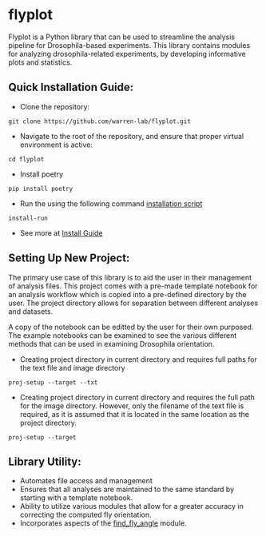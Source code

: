 # flyplot
Flyplot is a Python library that can be used to streamline the analysis pipeline for Drosophila-based experiments. This library contains modules for analyzing drosophila-related experiments, by developing informative plots and statistics.

## Quick Installation Guide:
- Clone the repository:
```
git clone https://github.com/warren-lab/flyplot.git
```
- Navigate to the root of the repository, and ensure that proper virtual environment is active:
```
cd flyplot
```
- Install poetry
```
pip install poetry
```
- Run the using the following command [installation script](tools/install.sh)
```
install-run
```
- See more at [Install Guide](doc/INSTALL.md)

## Setting Up New Project:
The primary use case of this library is to aid the user in their management of analysis files. This project comes with a pre-made template notebook for an analysis workflow which is copied into a pre-defined directory by the user. The project directory allows for separation between different analyses and datasets.

A copy of the notebook can be editted by the user for their own purposed. The example notebooks can be examined to see the various different methods that can be used in examining Drosophila orientation.

- Creating project directory in current directory and requires full paths for the text file and image directory
```
proj-setup --target --txt
```

- Creating project directory in current directory and requires the full path for the image directory. However, only the filename of the text file is required, as it is assumed that it is located in the same location as the project directory.
```
proj-setup --target 
```

## Library Utility:
- Automates file access and management
- Ensures that all analyses are maintained to the same standard by starting with a template notebook.
- Ability to utilize various modules that allow for a greater accuracy in correcting the computed fly orientation. 
- Incorporates aspects of the [find_fly_angle](ACKNOWLEDGEMENTS.md) module.
